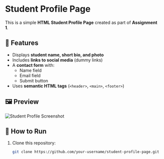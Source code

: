 # Student Profile Page

This is a simple **HTML Student Profile Page** created as part of **Assignment 1**.

## 📌 Features
- Displays **student name, short bio, and photo**
- Includes **links to social media** (dummy links)
- A **contact form** with:
  - Name field
  - Email field
  - Submit button
- Uses **semantic HTML tags** (`<header>`, `<main>`, `<footer>`)

## 🖼️ Preview
![Student Profile Screenshot](https://via.placeholder.com/600x300)

## 🚀 How to Run
1. Clone this repository:
   ```bash
   git clone https://github.com/your-username/student-profile-page.git
